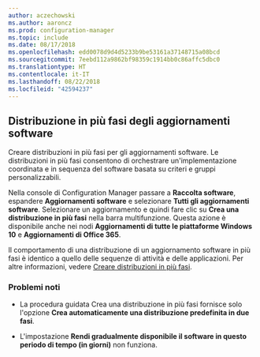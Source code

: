 ```yaml
---
author: aczechowski
ms.author: aaroncz
ms.prod: configuration-manager
ms.topic: include
ms.date: 08/17/2018
ms.openlocfilehash: edd0078d9d4d5233b9be53161a37148715a08bcd
ms.sourcegitcommit: 7eebd112a9862bf98359c1914bb0c86affc5dbc0
ms.translationtype: HT
ms.contentlocale: it-IT
ms.lasthandoff: 08/22/2018
ms.locfileid: "42594237"
---
```

## <a name="bkmk_pod"></a> Distribuzione in più fasi degli aggiornamenti software
<!--1358146-->

Creare distribuzioni in più fasi per gli aggiornamenti software. Le distribuzioni in più fasi consentono di orchestrare un'implementazione coordinata e in sequenza del software basata su criteri e gruppi personalizzabili.

Nella console di Configuration Manager passare a **Raccolta software**, espandere **Aggiornamenti software** e selezionare **Tutti gli aggiornamenti software**. Selezionare un aggiornamento e quindi fare clic su **Crea una distribuzione in più fasi** nella barra multifunzione. Questa azione è disponibile anche nei nodi **Aggiornamenti di tutte le piattaforme Windows 10** e **Aggiornamenti di Office 365**. 

Il comportamento di una distribuzione di un aggiornamento software in più fasi è identico a quello delle sequenze di attività e delle applicazioni. Per altre informazioni, vedere [Creare distribuzioni in più fasi](/sccm/osd/deploy-use/create-phased-deployment-for-task-sequence).


### <a name="known-issues"></a>Problemi noti

- La procedura guidata Crea una distribuzione in più fasi fornisce solo l'opzione **Crea automaticamente una distribuzione predefinita in due fasi**.

- L'impostazione **Rendi gradualmente disponibile il software in questo periodo di tempo (in giorni)** non funziona.  


